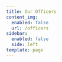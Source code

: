 ```yaml
---
title: Our Officers
content_img:
  enabled: false
  url: /officers
sidebar:
  enabled: false
  side: left
template: page
---
```


